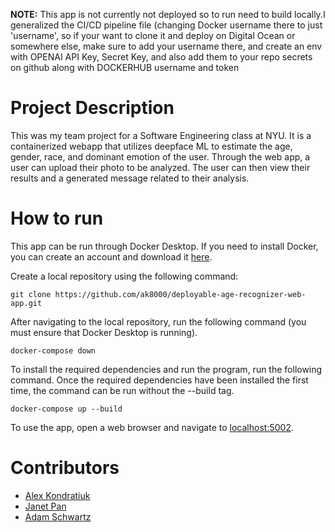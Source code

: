 **NOTE:**  This app is not currently not deployed so to run need to build locally.I generalized the CI/CD pipeline file (changing Docker username there to just 'username', so if your want to clone it and deploy on Digital Ocean or somewhere else, make sure to add your username there, and create an env with OPENAI API Key, Secret Key, and also add them to your repo secrets on github along with DOCKERHUB username and token

# Project Description
This was my team project for a Software Engineering class at NYU. It is a containerized webapp that utilizes deepface ML to estimate the age, gender, race, and dominant emotion of the user. Through the web app, a user can upload their photo to be analyzed. The user can then view their results and a generated message related to their analysis.

# How to run

This app can be run through Docker Desktop. If you need to install Docker, you can create an account and download it [here](https://www.docker.com/products/docker-desktop/).

Create a local repository using the following command:
    
    git clone https://github.com/ak8000/deployable-age-recognizer-web-app.git

After navigating to the local repository, run the following command (you must ensure that Docker Desktop is running).

    docker-compose down

To install the required dependencies and run the program, run the following command. Once the required dependencies have been installed the first time, the command can be run without the --build tag.

    docker-compose up --build

To use the app, open a web browser and navigate to [localhost:5002](http://localhost:5002/).

# Contributors

- [Alex Kondratiuk](https://github.com/ak8000)
- [Janet Pan](https://github.com/jp6024)
- [Adam Schwartz](https://github.com/aschwartz01)
